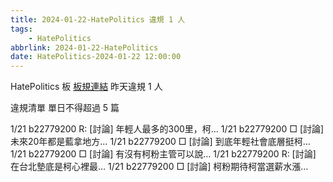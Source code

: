 ```yaml
---
title: 2024-01-22-HatePolitics 違規 1 人
tags:
    - HatePolitics
abbrlink: 2024-01-22-HatePolitics
date: HatePolitics-2024-01-22 12:00:00
---
```

HatePolitics 板 [板規連結](https://www.ptt.cc/bbs/HatePolitics/M.1617115262.A.D60.html)
昨天違規 1 人
<!-- more -->

違規清單
單日不得超過 5 篇

1/21 b22779200 R: [討論] 年輕人最多的300里，柯…
1/21 b22779200 □ [討論] 未來20年都是藍拿地方…
1/21 b22779200 □ [討論] 到底年輕社會底層挺柯…
1/21 b22779200 □ [討論] 有沒有柯粉主管可以說…
1/21 b22779200 R: [討論] 在台北墊底是柯心裡最…
1/21 b22779200 □ [討論] 柯粉期待柯當選薪水漲…
